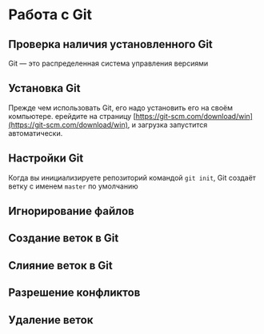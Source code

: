 # Работа с Git

## Проверка наличия установленного Git

Git — это распределенная система управления версиями

## Установка Git

Прежде чем использовать Git, его надо установить его на своём компьютере.
ерейдите на страницу [https://git-scm.com/download/win](https://git-scm.com/download/win), и загрузка запустится автоматически.

## Настройки Git

Когда вы инициализируете репозиторий командой ```git init```, Git создаёт ветку с именем ```master``` по умолчанию

## Игнорирование файлов

## Создание веток в Git

## Слияние веток в Git

## Разрешение конфликтов

## Удаление веток